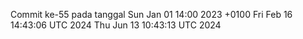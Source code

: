 Commit ke-55 pada tanggal Sun Jan 01 14:00 2023 +0100
Fri Feb 16 14:43:06 UTC 2024
Thu Jun 13 10:43:13 UTC 2024
